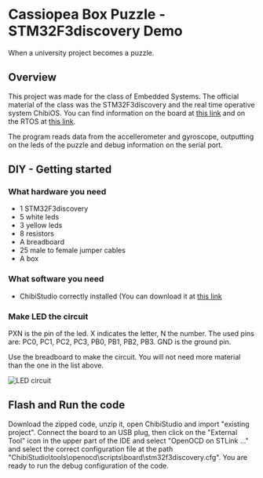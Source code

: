 # Cassiopea Box Puzzle - STM32F3discovery Demo
When a university project becomes a puzzle.

## Overview
This project was made for the class of Embedded Systems. The official material of the class was the STM32F3discovery and the real time operative system ChibiOS. You can find information on the board at [this link](https://www.st.com/en/evaluation-tools/stm32f3discovery.html) and on the RTOS at [this link](http://chibios.org/dokuwiki/doku.php).

The program reads data from the accellerometer and gyroscope, outputting on the leds of the puzzle and debug information on the serial port.

## DIY - Getting started
### What hardware you need
- 1 STM32F3discovery
- 5 white leds
- 3 yellow leds
- 8 resistors
- A breadboard
- 25 male to female jumper cables
- A box
### What software you need
- ChibiStudio correctly installed (You can download it at [this link](http://chibios.org/dokuwiki/doku.php?id=chibios:product:chibistudio:start)
### Make LED the circuit
PXN is the pin of the led. X indicates the letter, N the number. The used pins are: PC0, PC1, PC2, PC3, PB0, PB1, PB2, PB3.
GND is the ground pin.

Use the breadboard to make the circuit. You will not need more material than the one in the list above.

![LED circuit](https://github.com/CarmineDAlessandro/Cassiopeia-Box-Puzzle-STM32F3discovery-Demo/blob/master/led%20circuit.JPG)
## Flash and Run the code
Download the zipped code, unzip it, open ChibiStudio and import "existing project". Connect the board to an USB plug, then click on the "External Tool" icon in the upper part of the IDE and select "OpenOCD on STLink ..." and select the correct configuration file at the path "ChibiStudio\tools\openocd\scripts\board\stm32f3discovery.cfg". You are ready to run the debug configuration of the code.
